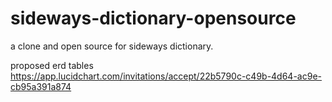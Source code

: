 # sideways-dictionary-opensource
a clone and open source for sideways dictionary. 


proposed erd tables
https://app.lucidchart.com/invitations/accept/22b5790c-c49b-4d64-ac9e-cb95a391a874
